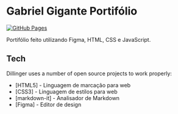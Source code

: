 # Gabriel Gigante Portifólio
[![GitHub Pages](https://img.shields.io/badge/github_pages-%23121011.svg?style=for-the-badge&logo=github&logoColor=white)](https://gigantedev.github.io/portfolio/)

Portifólio feito utilizando Figma, HTML, CSS e JavaScript.

## Tech

Dillinger uses a number of open source projects to work properly:

- [HTML5] - Linguagem de marcação para web
- [CSS3] - Linguagem de estilos para web
- [markdown-it] - Analisador de Markdown
- [Figma] - Editor de design
